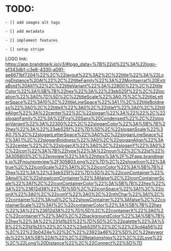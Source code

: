# TODO:
    - [] add images alt tags

    - [] add metadata
    
    - [] implement features
    
    - [] setup stripe

LOGO link:
https://app.brandmark.io/v3/#logo_data=%7B%22id%22%3A%22logo-ef343db1-c3e8-4330-a091-ae6671bf7204%22%2C%22layout%22%3A2%2C%22title%22%3A%22LongDistance%20AI%22%2C%22titleFamily%22%3A%22Montserrat%20ExtraBold%20Alt1%22%2C%22titleVariant%22%3A%22800%22%2C%22titleColor%22%3A%5B%7B%22hex%22%3A%22%23eb525f%22%2C%22location%22%3A0%7D%5D%2C%22titleScale%22%3A0.75%2C%22titleLetterSpace%22%3A10%2C%22titleLineSpace%22%3A1.1%2C%22titleBoldness%22%3A0%2C%22titleX%22%3A0%2C%22titleY%22%3A0%2C%22titleAlign%22%3A%22center%22%2C%22slogan%22%3A%22%22%2C%22sloganFamily%22%3A%22Fira%20Sans%20Condensed%22%2C%22sloganVariant%22%3A%22300%22%2C%22sloganColor%22%3A%5B%7B%22hex%22%3A%22%23eb525f%22%7D%5D%2C%22sloganScale%22%3A0.75%2C%22sloganLetterSpace%22%3A0%2C%22sloganLineSpace%22%3A1.1%2C%22sloganBoldness%22%3A0%2C%22sloganAlign%22%3A%22center%22%2C%22sloganX%22%3A0%2C%22sloganY%22%3A0%2C%22icon%22%3A%7B%22type%22%3A%22noun%22%2C%22id%22%3A305803%2C%22preview%22%3A%22https%3A%2F%2Fapp.brandmark.io%2Fnounpreview%2F305803.png%22%7D%2C%22showIcon%22%3Atrue%2C%22iconScale%22%3A1%2C%22iconColor%22%3A%5B%7B%22hex%22%3A%22%23eb525f%22%7D%5D%2C%22iconContainer%22%3Anull%2C%22showIconContainer%22%3Afalse%2C%22iconContainerScale%22%3A1%2C%22iconContainerColor%22%3A%5B%7B%22hex%22%3A%22%23612d38%22%7D%5D%2C%22iconSpace%22%3A1%2C%22iconX%22%3A0%2C%22iconY%22%3A0%2C%22nthChar%22%3A1%2C%22container%22%3Anull%2C%22showContainer%22%3Afalse%2C%22containerScale%22%3A1%2C%22containerColor%22%3A%5B%7B%22hex%22%3A%22%23612d38%22%7D%5D%2C%22containerX%22%3A0%2C%22containerY%22%3A0%2C%22backgroundColor%22%3A%5B%7B%22hex%22%3A%22%231d1b25%22%7D%5D%2C%22palette%22%3A%5B%22%231d1b25%22%2C%22%23eb525f%22%2C%22%23cd4a56%22%2C%22%23b0424e%22%2C%22%23923a46%22%5D%2C%22keywords%22%3A%5B%22AI%22%2C%22Relationships%22%2C%22Love%22%2C%22Long%20Distance%22%2C%22Connect%22%5D%7D